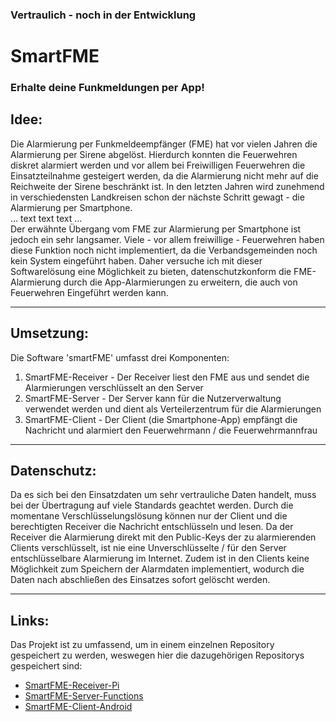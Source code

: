 ### Vertraulich - noch in der Entwicklung
# SmartFME
### Erhalte deine Funkmeldungen per App!
  
## Idee:
Die Alarmierung per Funkmeldeempfänger (FME) hat vor vielen Jahren die Alarmierung per Sirene abgelöst. Hierdurch konnten die Feuerwehren diskret alarmiert werden und vor allem bei Freiwilligen Feuerwehren die Einsatzteilnahme gesteigert werden, da die Alarmierung nicht mehr auf die Reichweite der Sirene beschränkt ist. In den letzten Jahren wird zunehmend in verschiedensten Landkreisen schon der nächste Schritt gewagt - die Alarmierung per Smartphone.  
... text text text ...  
Der erwähnte Übergang vom FME zur Alarmierung per Smartphone ist jedoch ein sehr langsamer. Viele - vor allem freiwillige - Feuerwehren haben diese Funktion noch nicht implementiert, da die Verbandsgemeinden noch kein System eingeführt haben. Daher versuche ich mit dieser Softwarelösung eine Möglichkeit zu bieten, datenschutzkonform die FME-Alarmierung durch die App-Alarmierungen zu erweitern, die auch von Feuerwehren Eingeführt werden kann.

---

## Umsetzung:
Die Software 'smartFME' umfasst drei Komponenten:  
1.  SmartFME-Receiver - Der Receiver liest den FME aus und sendet die Alarmierungen verschlüsselt an den Server
3.  SmartFME-Server - Der Server kann für die Nutzerverwaltung verwendet werden und dient als Verteilerzentrum für die Alarmierungen
4.  SmartFME-Client - Der Client (die Smartphone-App) empfängt die Nachricht und alarmiert den Feuerwehrmann / die Feuerwehrmannfrau

---

## Datenschutz:
Da es sich bei den Einsatzdaten um sehr vertrauliche Daten handelt, muss bei der Übertragung auf viele Standards geachtet werden. Durch die momentane Verschlüsselungslösung können nur der Client und die berechtigten Receiver die Nachricht entschlüsseln und lesen. Da der Receiver die Alarmierung direkt mit den Public-Keys der zu alarmierenden Clients verschlüsselt, ist nie eine Unverschlüsselte / für den Server entschlüsselbare Alarmierung im Internet.
Zudem ist in den Clients keine Möglichkeit zum Speichern der Alarmdaten implementiert, wodurch die Daten nach abschließen des Einsatzes sofort gelöscht werden.

---

## Links:
Das Projekt ist zu umfassend, um in einem einzelnen Repository gespeichert zu werden, weswegen hier die dazugehörigen Repositorys gespeichert sind:
- [SmartFME-Receiver-Pi](https://github.com/Danmyrer/smartFME-Reciever-Pi)
- [SmartFME-Server-Functions](https://github.com/Danmyrer/SmartFME-Server)
- [SmartFME-Client-Android](https://github.com/Danmyrer/SmartFME-Client-Android)
